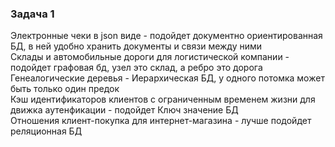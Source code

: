 ### Задача 1

Электронные чеки в json виде - подойдет документно ориентированная БД, в ней удобно хранить документы и связи между ними  
Склады и автомобильные дороги для логистической компании - подойдет графовая бд, узел это склад, а ребро это дорога   
Генеалогические деревья - Иерархическая БД, у одного потомка может быть только один предок  
Кэш идентификаторов клиентов с ограниченным временем жизни для движка аутенфикации - подойдет Ключ значение БД  
Отношения клиент-покупка для интернет-магазина - лучше подойдет реляционная БД  
